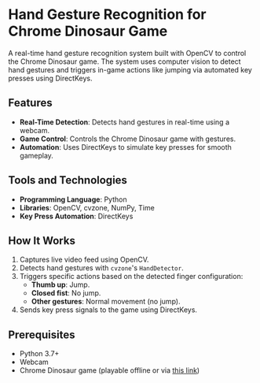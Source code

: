 # Hand Gesture Recognition for Chrome Dinosaur Game

A real-time hand gesture recognition system built with OpenCV to control the Chrome Dinosaur game. The system uses computer vision to detect hand gestures and triggers in-game actions like jumping via automated key presses using DirectKeys.

## Features
- **Real-Time Detection**: Detects hand gestures in real-time using a webcam.
- **Game Control**: Controls the Chrome Dinosaur game with gestures.
- **Automation**: Uses DirectKeys to simulate key presses for smooth gameplay.

## Tools and Technologies
- **Programming Language**: Python
- **Libraries**: OpenCV, cvzone, NumPy, Time
- **Key Press Automation**: DirectKeys

## How It Works
1. Captures live video feed using OpenCV.
2. Detects hand gestures with `cvzone`'s `HandDetector`.
3. Triggers specific actions based on the detected finger configuration:
   - **Thumb up**: Jump.
   - **Closed fist**: No jump.
   - **Other gestures**: Normal movement (no jump).
4. Sends key press signals to the game using DirectKeys.

## Prerequisites
- Python 3.7+
- Webcam
- Chrome Dinosaur game (playable offline or via [this link](chrome://dino))

